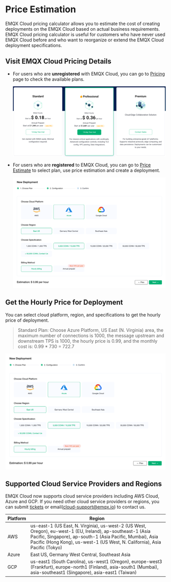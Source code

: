 # Price Estimation

EMQX Cloud pricing calculator allows you to estimate the cost of creating deployments on the EMQX Cloud based on actual business requirements. EMQX Cloud pricing calculator is useful for customers who have never used EMQX Cloud before and who want to reorganize or extend the EMQX Cloud deployment specifications.



## Visit EMQX Cloud Pricing Details

- For users who are **unregistered** with EMQX Cloud, you can go to [Pricing](https://cloud-intl.emqx.com/pricing) page to check the available plans.

  ![pricing](./_assets/pricing.png)

- For users who are **registered** to EMQX Cloud, you can go to [Price Estimate](https://cloud-intl.emqx.com/console/deployments/0?oper=new) to select plan, use price estimation and create a deployment.

  ![calculator](./_assets/calculator.png)



## Get the Hourly Price for Deployment

You can select cloud platform, region, and specifications to get the hourly price of deployment.

> Standard Plan: Choose Azure Platform, US East (N. Virginia) area, the maximum number of connections is 1000, the message upstream and downstream TPS is 1000, the hourly price is 0.99, and the monthly cost is: 0.99 * 730 = 722.7
  
  ![deployment_price](./_assets/calculator.png)


## Supported Cloud Service Providers and Regions

EMQX Cloud now supports cloud service providers including AWS Cloud, Azure and GCP. If you need other cloud service providers or regions, you can submit [tickets](../feature/tickets.md) or email(cloud-support@emqx.io) to contact us.

| Platform | Region                                                       |
| -------- | ------------------------------------------------------------ |
| AWS      | us-east-1 (US East, N. Virginia), us-west-2 (US West, Oregon), eu-west-1 (EU, Ireland), ap-southeast-1 (Asia Pacific, Singapore), ap-south-1 (Asia Pacific, Mumbai), Asia Pacific (Hong Kong), us-west-1 (US West, N. California), Asia Pacific (Tokyo) |
| Azure    | East US, Germany West Central, Southeast Asia |
| GCP      | us-east1 (South Carolina), us-west1 (Oregon), europe-west3 (Frankfurt), europe-north1 (Finland), asia-south1 (Mumbai), asia-southeast1 (Singapore), asia-east1 (Taiwan) |